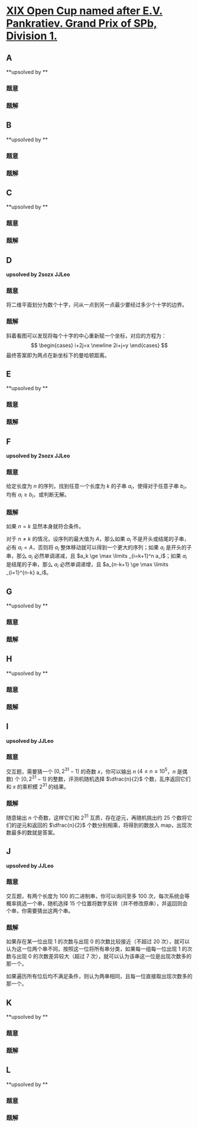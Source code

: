 # [XIX Open Cup named after E.V. Pankratiev. Grand Prix of SPb, Division 1.](http://opentrains.snarknews.info/~ejudge/team.cgi?contest_id=010433)

## **A**

**upsolved by **

### 题意



### 题解

## **B**

**upsolved by **

### 题意



### 题解



## **C**

**upsolved by **

### 题意



### 题解



## **D**

**upsolved by 2sozx JJLeo**

### 题意

将二维平面划分为数个十字，问从一点到另一点最少要经过多少个十字的边界。

### 题解

斜着看图可以发现将每个十字的中心重新赋一个坐标，对应的方程为：
$$
\begin{cases}
i+2j=x \newline
2i+j=y
\end{cases}
$$
最终答案即为两点在新坐标下的曼哈顿距离。
## **E**

**upsolved by **

### 题意



### 题解



## **F**

**upsolved by 2sozx JJLeo**

### 题意

给定长度为 $n$ 的序列，找到任意一个长度为 $k$ 的子串 $a_i$，使得对于任意子串 $b_i$，均有 $a_i \ge b_i$，或判断无解。

### 题解

如果 $n=k$ 显然本身就符合条件。

对于 $n \ne k$ 的情况，设序列的最大值为 $A$，那么如果 $a_i$ 不是开头或结尾的子串，必有 $a_i = A$，否则将 $a_i$ 整体移动就可以得到一个更大的序列；如果 $a_i$ 是开头的子串，那么 $a_i$ 必然单调递减，且 $a_k \ge \max \limits _{i=k+1}^n a_i$；如果 $a_i$ 是结尾的子串，那么 $a_i$ 必然单调递增，且 $a_{n-k+1} \ge \max \limits _{i=1}^{n-k} a_i$。

## **G**

**upsolved by **

### 题意



### 题解



## **H**

**upsolved by **

### 题意



### 题解



## **I**

**upsolved by JJLeo**

### 题意

交互题，需要猜一个 $[0, 2^{31}-1]$ 的奇数 $x$，你可以输出 $n$ ($4 \le n \le 10^5$，$n$ 是偶数) 个 $[0, 2^{31}-1]$ 的整数，评测机随机选择 $\dfrac{n}{2}$ 个数，乱序返回它们和 $x$ 的乘积模 $2^{31}$ 的结果。

### 题解

随意输出 $n$ 个奇数，这样它们和 $2^{31}$ 互质，存在逆元，再随机挑出约 $25$ 个数将它们的逆元和返回的 $\dfrac{n}{2}$ 个数分别相乘，将得到的数放入 map，出现次数最多的数就是答案。

## **J**

**upsolved by JJLeo**

### 题意

交互题，有两个长度为 $100$ 的二进制串，你可以询问至多 $100$ 次，每次系统会等概率挑选一个串，随机选择 $15$ 个位置将数字反转（并不修改原串），并返回则会个串，你需要猜出这两个串。

### 题解

如果存在某一位出现 $1$ 的次数与出现 $0$ 的次数比较接近（不超过 $20$ 次），就可以认为这一位两个串不同，按照这一位将所有串分类，如果每一组每一位出现 $1$ 的次数与出现 $0$ 的次数差异较大（超过 $7$ 次），就可以认为该串这一位是出现次数多的那一个。

如果遍历所有位后均不满足条件，则认为两串相同，且每一位直接取出现次数多的那一个。

## **K**

**upsolved by **

### 题意



### 题解



## **L**

**upsolved by **

### 题意



### 题解